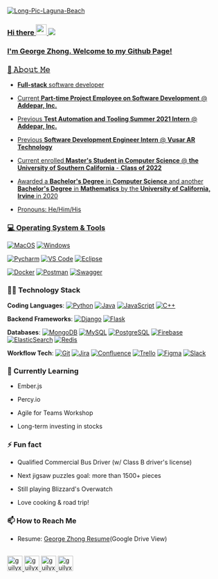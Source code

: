 <a href="https://ibb.co/BZgsj9W"><img src="https://i.ibb.co/QN6mn4S/Long-Pic-Laguna-Beach.jpg" alt="Long-Pic-Laguna-Beach" border="0"></a><br /><a target='_blank' href='https://emoticoncentral.com/category/respectful'>
  
### Hi there <img src="https://media.giphy.com/media/hvRJCLFzcasrR4ia7z/giphy.gif" width="25px"> ![](https://visitor-badge.glitch.me/badge?page_id=charismageorge.charismageorge)
<a href="https://discord.gg/XTW52Kt">
  
### I'm George Zhong. Welcome to my Github Page!
  
### 📖 𝙰𝚋𝚘𝚞𝚝 𝙼𝚎

* **Full-stack** software developer
  
*  Current **Part-time Project Employee on Software Development** @ **Addepar, Inc.**

*  Previous **Test Automation and Tooling Summer 2021 Intern** @ **Addepar, Inc.**
  
*  Previous **Software Development Engineer Intern** @ **Vusar AR Technology**

*  Current enrolled **Master's Student in Computer Science** @ **the University of Southern California** - **Class of 2022**
  
*  Awarded a **Bachelor's Degree** in **Computer Science** and another **Bachelor's Degree** in **Mathematics** by the **University of California, Irvine** in 2020

*  Pronouns: He/Him/His

### 💻 Operating System & Tools
[![MacOS](https://img.shields.io/badge/MacOS-BigSur-292e33?style=flat-square&logo=apple&logoColor=ffffff)](https://www.apple.com/macos/big-sur/)
[![Windows](https://img.shields.io/badge/Microsoft-Windows10-292e33?style=flat-square&logo=windows&logoColor=ffffff)](https://www.microsoft.com/en-us/windows/get-windows-10)
 
[![Pycharm](https://img.shields.io/badge/IDE-PyCharm-yellow?style=flat-square&logo=JetBrains)](https://www.jetbrains.com/pycharm/)
[![VS Code](https://img.shields.io/badge/IDE-VSCode-%23007ACC?style=flat-square&logo=Visual-studio-code)](https://code.visualstudio.com/)
[![Eclipse](https://img.shields.io/badge/IDE-Eclipse-blueviolet?style=flat-square&logo=Eclipse)](https://www.eclipse.org/eclipseide/)

[![Docker](https://img.shields.io/badge/-Docker-2496ED?style=flat-square&logo=docker&logoColor=ffffff)](https://www.docker.com/)
[![Postman](https://img.shields.io/badge/Postman-orange?style=flat-square&logo=postman&logoColor=ffffff)](https://www.postman.com/)
[![Swagger](https://img.shields.io/badge/Swagger-brightgreen?style=flat-square&logo=swagger&logoColor=ffffff)](https://swagger.io/)

### 👨‍💻 Technology Stack
**Coding Languages**: [![Python](https://img.shields.io/badge/-Python-3776AB?style=flat-square&logo=python&logoColor=ffffff)](https://www.python.org/)
[![Java](https://img.shields.io/badge/-Java-red?style=flat-square&logo=java&logoColor=ffffff)](https://www.java.com/en/)
[![JavaScript](https://img.shields.io/badge/-JavaScript-%23F7DF1C?style=flat-square&logo=javascript&logoColor=000000&labelColor=%23F7DF1C&color=%23FFCE5A)](https://www.javascript.com/)
[![C++](https://img.shields.io/badge/-C++-informational?style=flat-square&logo=cplusplus&logoColor=ffffff)](https://www.cplusplus.com/)

**Backend Frameworks**: [![Django](https://img.shields.io/badge/-Django-092E20?style=flat-square&logo=Django&logoColor=ffffff)](https://www.djangoproject.com/)
[![Flask](https://img.shields.io/badge/-Flask-000000?style=flat-square&logo=Flask&logoColor=ffffff)](https://flask.palletsprojects.com/)

**Databases**: [![MongoDB](https://img.shields.io/badge/-MongoDB-47A248?style=flat-square&logo=MongoDB&logoColor=ffffff)](https://www.mongodb.com/)
[![MySQL](https://img.shields.io/badge/-MySQL-4479A1?style=flat-square&logo=MySQL&logoColor=ffffff)](https://www.mysql.com/)
[![PostgreSQL](https://img.shields.io/badge/-PostgreSQL-blue?style=flat-square&logo=PostgreSQL&logoColor=ffffff)](https://www.postgresql.org/)
[![Firebase](https://img.shields.io/badge/-Firebase-red?style=flat-square&logo=Firebase&logoColor=ffffff)](https://firebase.google.com/)
[![ElasticSearch](https://img.shields.io/badge/-ElasticSearch-005571?style=flat-square&logo=Elasticsearch&logoColor=ffffff)](https://www.elastic.co/)
[![Redis](https://img.shields.io/badge/-Redis-DC382D?style=flat-square&logo=Redis&logoColor=ffffff)](https://redis.io/)

**Workflow Tech**: [![Git](https://img.shields.io/badge/-Git-%23F05032?style=flat-square&logo=git&logoColor=%23ffffff)](https://git-scm.com/)
[![Jira](https://img.shields.io/badge/-Jira-%23007ACC?style=flat-square&logo=Jira&logoColor=ffffff)](https://www.atlassian.com/software/jira)
[![Confluence](https://img.shields.io/badge/-Confluence-informational?style=flat-square&logo=Confluence&logoColor=ffffff)](https://www.atlassian.com/software/confluence)
[![Trello](https://img.shields.io/badge/-Trello-%23007ACC?style=flat-square&logo=Trello&logoColor=ffffff)](https://trello.com/en-US)
[![Figma](https://img.shields.io/badge/-Figma-critical?style=flat-square&logo=Figma&logoColor=ffffff)](https://www.figma.com/)
[![Slack](https://img.shields.io/badge/-Slack-blueviolet?style=flat-square&logo=Slack&logoColor=ffffff)](https://slack.com/)
  
### 🌱 Currently Learning
 *  Ember.js
 
 *  Percy.io
 
 *  Agile for Teams Workshop
 
 *  Long-term investing in stocks
  
### ⚡ Fun fact
 *  Qualified Commercial Bus Driver (w/ Class B driver's license)
 
 *  Next jigsaw puzzles goal: more than 1500+ pieces
 
 *  Still playing Blizzard's Overwatch
 
 *  Love cooking & road trip!
  
 ### 📫 How to Reach Me
 *  Resume: [George Zhong Resume](https://drive.google.com/file/d/17rMDkWwyoPbQpJtVUsXpHrRULa9VZiEH/view?usp=sharing)(Google Drive View)
 <p>
<br/>
<a href="https://twitter.com/georgezhong11">
  <img alt="guilyx | Twitter" width="35px" src="https://image.flaticon.com/icons/svg/2111/2111703.svg" />
</a>
<a href="https://www.linkedin.com/in/georgezhong0213">
  <img alt="guilyx's LinkdeIN" width="35px" src="https://image.flaticon.com/icons/svg/2111/2111465.svg" />
</a>
<a href="https://www.facebook.com/profile.php?id=100006894340415">
  <img alt="guilyx's Facebook" width="35px" src="https://image.flaticon.com/icons/svg/2111/2111342.svg" />
</a>
<a href="https://www.instagram.com/charisma_george">
  <img alt="guilyx's Instagram" width="35px" src="https://image.flaticon.com/icons/svg/2111/2111421.svg" />
</a>
</p>
